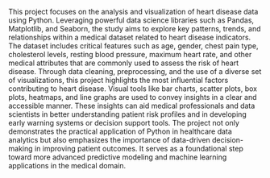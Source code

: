 This project focuses on the analysis and visualization of heart disease data using Python. Leveraging powerful data science libraries such as Pandas, Matplotlib, and Seaborn, the study aims to explore key patterns, trends, and relationships within a medical dataset related to heart disease indicators. The dataset includes critical features such as age, gender, chest pain type, cholesterol levels, resting blood pressure, maximum heart rate, and other medical attributes that are commonly used to assess the risk of heart disease.
Through data cleaning, preprocessing, and the use of a diverse set of visualizations, this project highlights the most influential factors contributing to heart disease. Visual tools like bar charts, scatter plots, box plots, heatmaps, and line graphs are used to convey insights in a clear and accessible manner. These insights can aid medical professionals and data scientists in better understanding patient risk profiles and in developing early warning systems or decision support tools.
The project not only demonstrates the practical application of Python in healthcare data analytics but also emphasizes the importance of data-driven decision-making in improving patient outcomes. It serves as a foundational step toward more advanced predictive modeling and machine learning applications in the medical domain.
